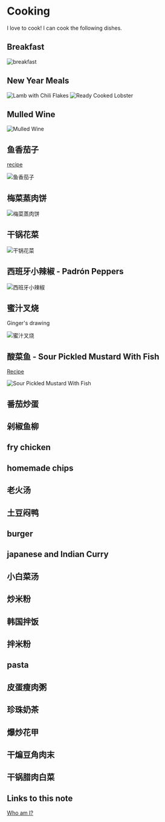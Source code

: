 # Cooking

I love to cook! I can cook the following dishes.

## Breakfast

![breakfast](images/cooking/breakfast-western.jpg)

## New Year Meals

![Lamb with Chili Flakes](images/cooking/lamb-with-chili-flakes.jpg)
![Ready Cooked Lobster](images/cooking/ready-cooked-lobster.jpg)

## Mulled Wine

![Mulled Wine](images/cooking/mulled_wine.jpg)

## 鱼香茄子

[recipe](https://www.xiachufang.com/recipe/104416071/)

![鱼香茄子](images/cooking/鱼香茄子.jpg)

## 梅菜蒸肉饼

![梅菜蒸肉饼](images/cooking/梅菜蒸肉饼.jpg)

## 干锅花菜

![干锅花菜](images/cooking/干锅花菜.jpg)

## 西班牙小辣椒 - Padrón Peppers

![西班牙小辣椒](images/cooking/西班牙小辣椒.jpg)

## 蜜汁叉烧

Ginger's drawing

![蜜汁叉烧](images/cooking/蜜汁叉烧.jpg)

## 酸菜鱼 - Sour Pickled Mustard With Fish 

[Recipe](how-to-make-sour-pickled-mustard-fish.md)

![Sour Pickled Mustard With Fish](images/cooking/sour-pickled-mustard-with-fish.jpg)

## 番茄炒蛋

## 剁椒鱼柳

## fry chicken

## homemade chips

## 老火汤

## 土豆闷鸭

## burger

## japanese and Indian Curry

## 小白菜汤

## 炒米粉

## 韩国拌饭

## 拌米粉

## pasta

## 皮蛋瘦肉粥

## 珍珠奶茶

## 爆炒花甲

## 干煸豆角肉末


## 干锅腊肉白菜
## Links to this note

[Who am I?](index.md)

